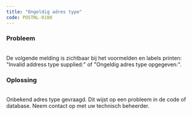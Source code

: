 ```yaml
---
title: "Ongeldig adres type"
code: POSTNL-0108
---
```



<p><h3>Probleem</h3><br>De volgende melding is zichtbaar bij het voormelden en labels printen:<br>"Invalid address type supplied:" of "Ongeldig adres type opgegeven:".</p><p><h3>Oplossing</h3><br>Onbekend adres type gevraagd. Dit wijst op een probleem in de code of database. Neem contact op met uw technisch beheerder.</p>
